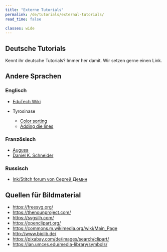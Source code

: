 ```yaml
---
title: "Externe Tutorials"
permalink: /de/tutorials/external-tutorials/
read_time: false

classes: wide
---
```

## Deutsche Tutorials

Kennt ihr deutsche Tutorials? Immer her damit. Wir setzen gerne einen Link.

## Andere Sprachen

### Englisch

* [EduTech Wiki](https://edutechwiki.unige.ch/en/InkStitch)

* Tyrosinase
    * [Color sorting](https://silverseams.com/2020/07/color-sorting-with-ink-stitch/)
    * [Adding die lines](https://silverseams.com/2020/08/adding-die-lines-to-embroidery-designs-with-ink-stitch/)

### Französisch

* [Augusa](http://lyogau.over-blog.com/tag/inkscape%20inkstitch/) 
* [Daniel K. Schneider](https://edutechwiki.unige.ch/fr/InkStitch/)

### Russisch

* [Ink/Stitch forum von Сергей Демин](https://inkstitch.ru/)

## Quellen für Bildmaterial

* <https://freesvg.org/>
* <https://thenounproject.com/>
* <https://svgsilh.com/>
* <https://openclipart.org/>
* <https://commons.m.wikimedia.org/wiki/Main_Page>
* <http://www.biolib.de/>
* <https://pixabay.com/de/images/search/clipart/>
* <https://ian.umces.edu/media-library/symbols/>
